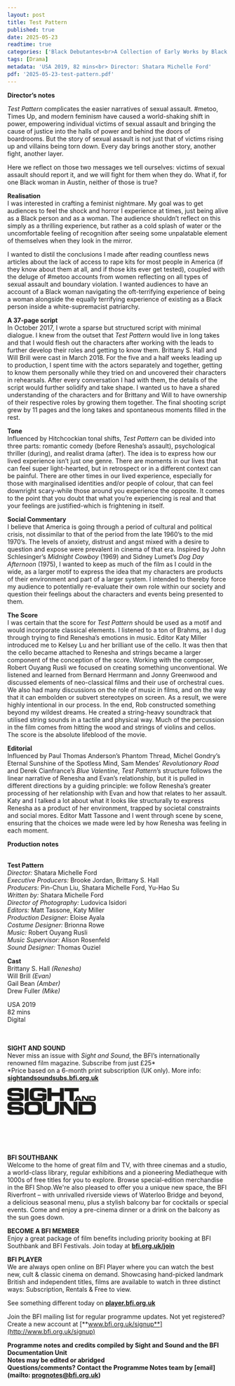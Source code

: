 ```yaml
---
layout: post
title: Test Pattern
published: true
date: 2025-05-23
readtime: true
categories: ['Black Debutantes<br>A Collection of Early Works by Black Women Directors']
tags: [Drama]
metadata: 'USA 2019, 82 mins<br> Director: Shatara Michelle Ford'
pdf: '2025-05-23-test-pattern.pdf'
---
```


**Director’s notes**

_Test Pattern_ complicates the easier narratives of sexual assault. #metoo, Times Up, and modern feminism have caused a world-shaking shift in power, empowering individual victims of sexual assault and bringing the cause of justice into the halls of power and behind the doors of boardrooms. But the story of sexual assault is not just that of victims rising up and villains being torn down. Every day brings another story, another fight, another layer.

Here we reflect on those two messages we tell ourselves: victims of sexual assault should report it, and we will fight for them when they do. What if, for one Black woman in Austin, neither of those is true?

**Realisation**  
I was interested in crafting a feminist nightmare. My goal was to get audiences to feel the shock and horror I experience at times, just being alive as a Black person and as a woman. The audience shouldn’t reflect on this simply as a thrilling experience, but rather as a cold splash of water or the uncomfortable feeling of recognition after seeing some unpalatable element of themselves when they look in the mirror.

I wanted to distil the conclusions I made after reading countless news articles about the lack of access to rape kits for most people in America (if they know about them at all, and if those kits ever get tested), coupled with the deluge of #metoo accounts from women reflecting on all types of sexual assault and boundary violation. I wanted audiences to have an account of a Black woman navigating the oft-terrifying experience of being a woman alongside the equally terrifying experience of existing as a Black person inside a white-supremacist patriarchy.

**A 37-page script**  
In October 2017, I wrote a sparse but structured script with minimal dialogue. I knew from the outset that _Test Pattern_ would live in long takes and that I would flesh out the characters after working with the leads to further develop their roles and getting to know them. Brittany S. Hall and Will Brill were cast in March 2018. For the five and a half weeks leading up to production, I spent time with the actors separately and together, getting to know them personally while they tried on and uncovered their characters in rehearsals. After every conversation I had with them, the details of the script would further solidify and take shape. I wanted us to have a shared understanding of the characters and for Brittany and Will to have ownership of their respective roles by growing them together. The final shooting script grew by 11 pages and the long takes and spontaneous moments filled in the rest.

**Tone**  
Influenced by Hitchcockian tonal shifts, _Test Pattern_ can be divided into three parts: romantic comedy (before Renesha’s assault), psychological thriller (during), and realist drama (after). The idea is to express how our lived experience isn’t just one genre. There are moments in our lives that can feel super light-hearted, but in retrospect or in a different context can be painful. There are other times in our lived experience, especially for those with marginalised identities and/or people of colour, that can feel downright scary-while those around you experience the opposite. It comes to the point that you doubt that what you’re experiencing is real and that your feelings are justified-which is frightening in itself.

**Social Commentary**  
I believe that America is going through a period of cultural and political crisis, not dissimilar to that of the period from the late 1960’s to the mid 1970’s. The levels of anxiety, distrust and angst mixed with a desire to question and expose were prevalent in cinema of that era. Inspired by John Schlesinger’s _Midnight Cowboy_ (1969) and Sidney Lumet’s _Dog Day Afternoon_ (1975), I wanted to keep as much of the film as I could in the wide, as a larger motif to express the idea that my characters are products of their environment and part of a larger system. I intended to thereby force my audience to potentially re-evaluate their own role within our society and question their feelings about the characters and events being presented to them.

**The Score**  
I was certain that the score for _Test Pattern_ should be used as a motif and would incorporate classical elements. I listened to a ton of Brahms, as I dug through trying to find Renesha’s emotions in music. Editor Katy Miller introduced me to Kelsey Lu and her brilliant use of the cello. It was then that the cello became attached to Renesha and strings became a larger component of the conception of the score. Working with the composer, Robert Ouyang Rusli we focused on creating something unconventional. We listened and learned from Bernard Herrmann and Jonny Greenwood and discussed elements of neo-classical films and their use of orchestral cues. We also had many discussions on the role of music in films, and on the way that it can embolden or subvert stereotypes on screen. As a result, we were highly intentional in our process. In the end, Rob constructed something beyond my wildest dreams. He created a string-heavy soundtrack that utilised string sounds in a tactile and physical way. Much of the percussion in the film comes from hitting the wood and strings of violins and cellos. The score is the absolute lifeblood of the movie.

**Editorial**  
Influenced by Paul Thomas Anderson’s Phantom Thread, Michel Gondry’s Eternal Sunshine of the Spotless Mind, Sam Mendes’ _Revolutionary Road_ and Derek Cianfrance’s _Blue Valentine_, _Test Pattern_’s structure follows the linear narrative of Renesha and Evan’s relationship, but it is pulled in different directions by a guiding principle: we follow Renesha’s greater processing of her relationship with Evan and how that relates to her assault. Katy and I talked a lot about what it looks like structurally to express Renesha as a product of her environment, trapped by societal constraints and social mores. Editor Matt Tassone and I went through scene by scene, ensuring that the choices we made were led by how Renesha was feeling in each moment.

**Production notes**
<br><br>

**Test Pattern**<br>
_Director:_ Shatara Michelle Ford<br>
_Executive Producers:_ Brooke Jordan,  Brittany S. Hall<br>
_Producers:_ Pin-Chun Liu,  Shatara Michelle Ford, Yu-Hao Su<br>
_Written by:_ Shatara Michelle Ford<br>
_Director of Photography:_ Ludovica Isidori<br>
_Editors:_ Matt Tassone, Katy Miller<br>
_Production Designer:_ Eloise Ayala<br>
_Costume Designer:_ Brionna Rowe<br>
_Music:_ Robert Ouyang Rusli<br>
_Music Supervisor:_ Alison Rosenfeld<br>
_Sound Designer:_ Thomas Ouziel

**Cast**<br>
Brittany S. Hall _(Renesha)_<br>
Will Brill _(Evan)_<br>
Gail Bean _(Amber)_<br>
Drew Fuller _(Mike)_

USA 2019<br>
82 mins<br>
Digital<br>
<br><br>

**SIGHT AND SOUND**<br>
Never miss an issue with _Sight and Sound_, the BFI’s internationally renowned film magazine. Subscribe from just £25*<br>
*Price based on a 6-month print subscription (UK only). More info: [**sightandsoundsubs.bfi.org.uk**](https://sightandsoundsubs.bfi.org.uk/subscribe)

<img style="float: left;" src="/img/sight-and-sound.jpg" width="40%" height="40%"><br><br><br><br><br><br><br><br>

**BFI SOUTHBANK**  
Welcome to the home of great film and TV, with three cinemas and a studio, a world-class library, regular exhibitions and a pioneering Mediatheque with 1000s of free titles for you to explore. Browse special-edition merchandise in the BFI Shop.We&#39;re also pleased to offer you a unique new space, the BFI Riverfront – with unrivalled riverside views of Waterloo Bridge and beyond, a delicious seasonal menu, plus a stylish balcony bar for cocktails or special events. Come and enjoy a pre-cinema dinner or a drink on the balcony as the sun goes down.  

**BECOME A BFI MEMBER**  
Enjoy a great package of film benefits including priority booking at BFI Southbank and BFI Festivals. Join today at [**bfi.org.uk/join**](http://www.bfi.org.uk/join)  

**BFI PLAYER**  
 We are always open online on BFI Player where you can watch the best new, cult &amp; classic cinema on demand. Showcasing hand-picked landmark British and independent titles, films are available to watch in three distinct ways: Subscription, Rentals &amp; Free to view.  

See something different today on [**player.bfi.org.uk**](https://player.bfi.org.uk)  

Join the BFI mailing list for regular programme updates. Not yet registered? Create a new account at [**www.bfi.org.uk/signup**](http://www.bfi.org.uk/signup)

**Programme notes and credits compiled by Sight and Sound and the BFI Documentation Unit  
Notes may be edited or abridged  
Questions/comments? Contact the Programme Notes team by [email](mailto: prognotes@bfi.org.uk)**

<!--stackedit_data:
eyJoaXN0b3J5IjpbMTgwMTM0ODg0Nl19
-->
